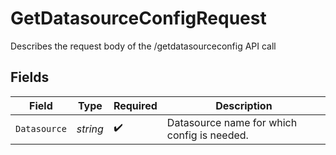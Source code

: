 # GetDatasourceConfigRequest

Describes the request body of the /getdatasourceconfig API call


## Fields

| Field                                       | Type                                        | Required                                    | Description                                 |
| ------------------------------------------- | ------------------------------------------- | ------------------------------------------- | ------------------------------------------- |
| `Datasource`                                | *string*                                    | :heavy_check_mark:                          | Datasource name for which config is needed. |